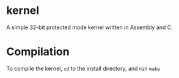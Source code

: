 kernel
======

A simple 32-bit protected mode kernel written in Assembly and C.


Compilation
===========

To compile the kernel, `cd` to the install directory, and run
`make`
